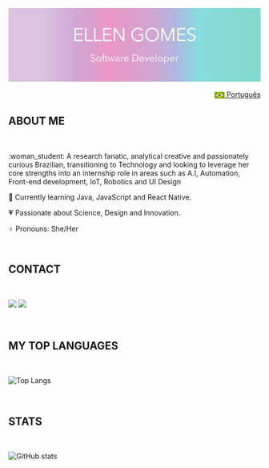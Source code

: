 <img src="images/banner_profile.png"></img>
<p align="right">
<a href="README-pt.md"><img src="images/br-flag.png" height="20" align="center"> Português</a>
</p>
<h2>  ABOUT ME </h2>
<br>
<p>
:woman_student:    A research fanatic, analytical creative and passionately curious Brazilian, transitioning to Technology and looking to leverage her core strengths into an internship role in areas such as A.I, Automation, Front-end development, IoT, Robotics and UI Design
 
:open_book:    Currently learning Java, JavaScript and React Native.
 
:heartpulse:    Passionate about Science, Design and Innovation.

:female_sign:    Pronouns:  She/Her
</p>
<br>
<h2>  CONTACT </h2>
<br>
<p>
 <a href="https://www.linkedin.com/in/ellen-gomes-software-developer/"><img src="https://img.shields.io/badge/-LinkedIn-DBC2E0?style=flat&logo=Linkedin&logoColor=FFFFFF"/></a>
  <a href="mailto:ellen_gomes14@hotmail.com?subject=Hello%20Ellen%20Gomes"><img src="https://img.shields.io/badge/-Email-DBC2E0?for-the-badge&logo=gmail&logoColor=FFFFFF"/></a>
</p>

<br>
<h2>  MY TOP LANGUAGES </h2>
<br>

![Top Langs](https://github-readme-stats.vercel.app/api/top-langs/?username=EllenCGomes&hide_title=True&hide_border=True)

<br>
<h2>  STATS </h2>
<br>

![GitHub stats](https://github-readme-stats.vercel.app/api?username=EllenCGomes&hide_title=True&hide_border=True&show_icons=True&icon_color=62D3D0&text_color=BB7DC1&theme=material-palenight&bg_color=FFFFFF&hide=total,stars,earned)







